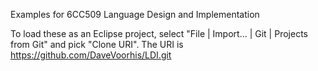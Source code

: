 Examples for 6CC509 Language Design and Implementation 

To load these as an Eclipse project, select "File | Import... | Git | Projects from Git" and pick "Clone URI". The URI is https://github.com/DaveVoorhis/LDI.git

